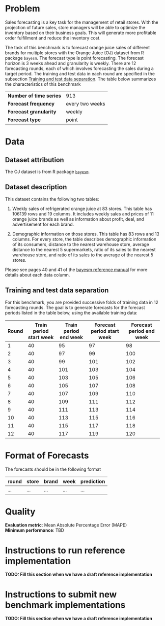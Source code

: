 # Problem

Sales forecasting is a key task for the management of retail stores. With the projection of future sales, store managers will be able to optimize 
the inventory based on their business goals. This will generate more profitable order fulfillment and reduce the inventory cost. 

The task of this benchmark is to forecast orange juice sales of different brands for multiple stores with the Orange Juice (OJ) dataset from R package 
`bayesm`. The forecast type is point forecasting. The forecast horizon is 3 weeks ahead and granularity is weekly. There are 12 forecasting rounds, each of 
which involves forecasting the sales during a target period. The training and test data in each round are specified in the subsection [Training and test data 
separation](#training-and-test-data-separation). The table below summarizes the characteristics of this benchmark

|  |  |
| ----------------------------------- | - |
| **Number of time series**           | 913 |
| **Forecast frequency**   | every two weeks |
| **Forecast granularity**         | weekly |
| **Forecast type**                   | point |

# Data

## Dataset attribution

The OJ dataset is from R package [`bayesm`](https://cran.r-project.org/web/packages/bayesm/index.html). 

## Dataset description

This dataset contains the following two tables:

1. Weekly sales of refrigerated orange juice at 83 stores. This table has 106139 rows and 19 columns. It includes weekly sales and prices of 11 orange juice brands as well as information about profit, deal, and advertisement for each brand. 

2. Demographic information on those stores. This table has 83 rows and 13 columns. For every store, the table describes demographic information of its consumers, distance to the nearest warehouse store, average distance to the nearest 5 supermarkets, ratio of its sales to the nearest warehouse store, and ratio of its sales to the average of the nearest 5 stores.

Please see pages 40 and 41 of the [bayesm reference manual](https://cran.r-project.org/web/packages/bayesm/bayesm.pdf) for more details about each data column. 
 

## Training and test data separation

For this benchmark, you are provided successive folds of training data in 12 forecasting rounds. The goal is to generate forecasts for the forecast periods listed in the table below, using the available training data:

| **Round** | **Train period start week** | **Train period end week** | **Forecast period start week** | **Forecast period end week** |
| -------- | --------------- | ------------------ | ------------------------- | ----------------------- |
| 1 | 40 | 95 | 97 | 98 |
| 2 | 40 | 97 | 99 | 100 |
| 3 | 40 | 99 | 101 | 102 |
| 4 | 40 | 101 | 103 | 104 |
| 5 | 40 | 103 | 105 | 106 |
| 6 | 40 | 105 | 107 | 108 |
| 7 | 40 | 107 | 109 | 110 |
| 8 | 40 | 109 | 111 | 112 |
| 9 | 40 | 111 | 113 | 114 |
| 10 | 40 | 113 | 115 | 116 |
| 11 | 40 | 115 | 117 | 118 |
| 12 | 40 | 117 | 119 | 120 |



# Format of Forecasts

The forecasts should be in the following format

| round | store | brand | week | prediction | 
| --------- | ---------- | ---------- | ---------- | ---------- |
| ... | ... | ... | ... | ... |


# Quality

**Evaluation metric**: Mean Absolute Percentage Error (MAPE)  
**Minimum performance**: TBD  

# Instructions to run reference implementation
**TODO: Fill this section when we have a draft reference implementation**

# Instructions to submit new benchmark implementations
**TODO: Fill this section when we have a draft reference implementation**

